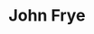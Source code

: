 ---
title: John Frye
jobTitle: Industrial Designer at Honda R&D Concept Design Academy
links: www.fryewerk.com
headshot: images/uploads/john_frye.jpg
---